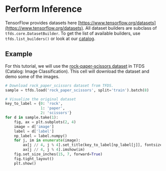 # Perform Inference

TensorFlow provides datasets here [https://www.tensorflow.org/datasets](https://www.tensorflow.org/datasets). All dataset builders are subclass of `tfds.core.DatasetBuilder`. To get the list of available builders, use `tfds.list_builders()` or look at our [catalog](https://www.tensorflow.org/datasets/catalog/overview).

## Example

For this tutorial, we will use the [rock-paper-scissors dataset](https://www.tensorflow.org/datasets/catalog/rock_paper_scissors) in TFDS (Catalog: Image Classification). This cell will download the dataset and demo some of the images.

```python
# Download rock_paper_scissors dataset from TFDS. 
sample = tfds.load('rock_paper_scissors', split='train').batch(8)

# Visualize the original dataset
key_to_label = {0: 'rock',
                1: 'paper',
                2: 'scissors'}
for d in sample.take(1):
    fig, ax = plt.subplots(2, 4)
    image = d['image']
    label = d['label']
    np_label = label.numpy()
    for j, im in enumerate(image):
        ax[j // 4, j % 4].set_title(key_to_label[np_label[j]], fontsize = 20)
        ax[j // 4, j % 4].imshow(im)
    fig.set_size_inches(15, 7, forward=True)
    fig.tight_layout()
    plt.show()
```